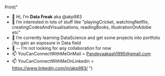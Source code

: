 Print("
- 👋 Hi, I’m **Data Freak** aka @akp983
- 👀 I’m interested in lots of stuff like "playingCricket, watchingNetflix, creatingCodesAndVisualisations, readingBooks, illustrationOnAdobe etc"
- 🌱 I’m currently learning DataScience and get some projects into portfolio //to gain an exposure in Data field
- 💞️ -- I’m not looking for any collaboration for now
- 📫 YouCanConnectWithMeOnMail = Pandeyaakash1995@gmail.com 
- 📫 YouCanConnectWithMeOnLinkedin = https://www.linkedin.com/in/akp983/
  ")
